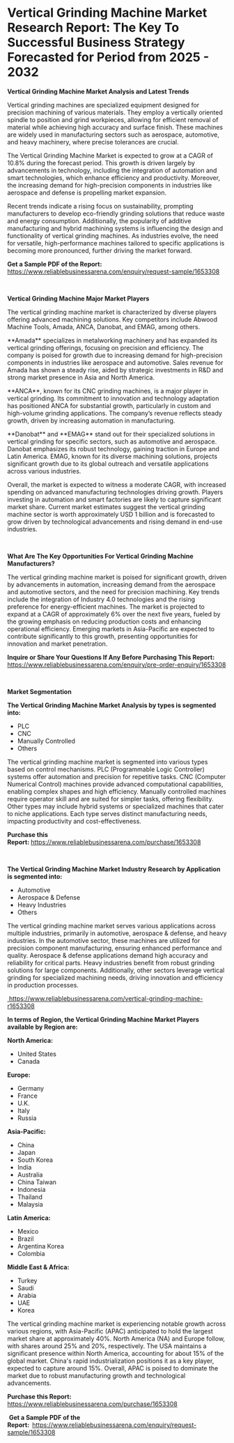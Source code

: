 <p><h1>Vertical Grinding Machine Market Research Report: The Key To Successful Business Strategy Forecasted for Period from 2025 - 2032</h1></p><p><strong>Vertical Grinding Machine Market Analysis and Latest Trends</strong></p>
<p><p>Vertical grinding machines are specialized equipment designed for precision machining of various materials. They employ a vertically oriented spindle to position and grind workpieces, allowing for efficient removal of material while achieving high accuracy and surface finish. These machines are widely used in manufacturing sectors such as aerospace, automotive, and heavy machinery, where precise tolerances are crucial.</p><p>The Vertical Grinding Machine Market is expected to grow at a CAGR of 10.8% during the forecast period. This growth is driven largely by advancements in technology, including the integration of automation and smart technologies, which enhance efficiency and productivity. Moreover, the increasing demand for high-precision components in industries like aerospace and defense is propelling market expansion.</p><p>Recent trends indicate a rising focus on sustainability, prompting manufacturers to develop eco-friendly grinding solutions that reduce waste and energy consumption. Additionally, the popularity of additive manufacturing and hybrid machining systems is influencing the design and functionality of vertical grinding machines. As industries evolve, the need for versatile, high-performance machines tailored to specific applications is becoming more pronounced, further driving the market forward.</p></p>
<p><strong>Get a Sample PDF of the Report:&nbsp;</strong> <a href="https://www.reliablebusinessarena.com/enquiry/request-sample/1653308?utm_campaign=3430&utm_medium=2&utm_source=Github&utm_content=ia&utm_term=16042025&utm_id=vertical-grinding-machine">https://www.reliablebusinessarena.com/enquiry/request-sample/1653308</a></p>
<p>&nbsp;</p>
<p><strong>Vertical Grinding Machine Major Market Players</strong></p>
<p><p>The vertical grinding machine market is characterized by diverse players offering advanced machining solutions. Key competitors include Abwood Machine Tools, Amada, ANCA, Danobat, and EMAG, among others. </p><p>**Amada** specializes in metalworking machinery and has expanded its vertical grinding offerings, focusing on precision and efficiency. The company is poised for growth due to increasing demand for high-precision components in industries like aerospace and automotive. Sales revenue for Amada has shown a steady rise, aided by strategic investments in R&D and strong market presence in Asia and North America.</p><p>**ANCA**, known for its CNC grinding machines, is a major player in vertical grinding. Its commitment to innovation and technology adaptation has positioned ANCA for substantial growth, particularly in custom and high-volume grinding applications. The company’s revenue reflects steady growth, driven by increasing automation in manufacturing.</p><p>**Danobat** and **EMAG** stand out for their specialized solutions in vertical grinding for specific sectors, such as automotive and aerospace. Danobat emphasizes its robust technology, gaining traction in Europe and Latin America. EMAG, known for its diverse machining solutions, projects significant growth due to its global outreach and versatile applications across various industries.</p><p>Overall, the market is expected to witness a moderate CAGR, with increased spending on advanced manufacturing technologies driving growth. Players investing in automation and smart factories are likely to capture significant market share. Current market estimates suggest the vertical grinding machine sector is worth approximately USD 1 billion and is forecasted to grow driven by technological advancements and rising demand in end-use industries.</p></p>
<p>&nbsp;</p>
<p><strong>What Are The Key Opportunities For Vertical Grinding Machine Manufacturers?</strong></p>
<p><p>The vertical grinding machine market is poised for significant growth, driven by advancements in automation, increasing demand from the aerospace and automotive sectors, and the need for precision machining. Key trends include the integration of Industry 4.0 technologies and the rising preference for energy-efficient machines. The market is projected to expand at a CAGR of approximately 6% over the next five years, fueled by the growing emphasis on reducing production costs and enhancing operational efficiency. Emerging markets in Asia-Pacific are expected to contribute significantly to this growth, presenting opportunities for innovation and market penetration.</p></p>
<p><strong>Inquire or Share Your Questions If Any Before Purchasing This Report:</strong> <a href="https://www.reliablebusinessarena.com/enquiry/pre-order-enquiry/1653308?utm_campaign=3430&utm_medium=2&utm_source=Github&utm_content=ia&utm_term=16042025&utm_id=vertical-grinding-machine">https://www.reliablebusinessarena.com/enquiry/pre-order-enquiry/1653308</a></p>
<p>&nbsp;</p>
<p><strong>Market Segmentation</strong></p>
<p><strong>The Vertical Grinding Machine Market Analysis by types is segmented into:</strong></p>
<p><ul><li>PLC</li><li>CNC</li><li>Manually Controlled</li><li>Others</li></ul></p>
<p><p>The vertical grinding machine market is segmented into various types based on control mechanisms. PLC (Programmable Logic Controller) systems offer automation and precision for repetitive tasks. CNC (Computer Numerical Control) machines provide advanced computational capabilities, enabling complex shapes and high efficiency. Manually controlled machines require operator skill and are suited for simpler tasks, offering flexibility. Other types may include hybrid systems or specialized machines that cater to niche applications. Each type serves distinct manufacturing needs, impacting productivity and cost-effectiveness.</p></p>
<p><strong>Purchase this Report:&nbsp;</strong><a href="https://www.reliablebusinessarena.com/purchase/1653308?utm_campaign=3430&utm_medium=2&utm_source=Github&utm_content=ia&utm_term=16042025&utm_id=vertical-grinding-machine">https://www.reliablebusinessarena.com/purchase/1653308</a></p>
<p>&nbsp;</p>
<p><strong>The Vertical Grinding Machine Market Industry Research by Application is segmented into:</strong></p>
<p><ul><li>Automotive</li><li>Aerospace & Defense</li><li>Heavy Industries</li><li>Others</li></ul></p>
<p><p>The vertical grinding machine market serves various applications across multiple industries, primarily in automotive, aerospace & defense, and heavy industries. In the automotive sector, these machines are utilized for precision component manufacturing, ensuring enhanced performance and quality. Aerospace & defense applications demand high accuracy and reliability for critical parts. Heavy industries benefit from robust grinding solutions for large components. Additionally, other sectors leverage vertical grinding for specialized machining needs, driving innovation and efficiency in production processes.</p></p>
<p><a href="https://www.reliablebusinessarena.com/vertical-grinding-machine-r1653308?utm_campaign=3430&utm_medium=2&utm_source=Github&utm_content=ia&utm_term=16042025&utm_id=vertical-grinding-machine">&nbsp;https://www.reliablebusinessarena.com/vertical-grinding-machine-r1653308</a></p>
<p><strong>In terms of Region, the Vertical Grinding Machine Market Players available by Region are:</strong></p>
<p>
    <p> <strong> North America: </strong>
        <ul>
            <li>United States</li>
            <li>Canada</li>
        </ul>
        </p> 
    <p> <strong> Europe: </strong>
        <ul>
            <li>Germany</li>
            <li>France</li>
            <li>U.K.</li>
            <li>Italy</li>
            <li>Russia</li>
        </ul>
        </p> 
    <p> <strong> Asia-Pacific: </strong>
        <ul>
            <li>China</li>
            <li>Japan</li>
            <li>South Korea</li>
            <li>India</li>
            <li>Australia</li>
            <li>China Taiwan</li>
            <li>Indonesia</li>
            <li>Thailand</li>
            <li>Malaysia</li>
        </ul>
        </p> 
    <p> <strong> Latin America: </strong>
        <ul>
            <li>Mexico</li>
            <li>Brazil</li>
            <li>Argentina Korea</li>
            <li>Colombia</li>
        </ul>
        </p> 
    <p> <strong> Middle East & Africa: </strong>
        <ul>
            <li>Turkey</li>
            <li>Saudi</li>
            <li>Arabia</li>
            <li>UAE</li>
            <li>Korea</li>
        </ul>
    </p>
    </p>
<p><p>The vertical grinding machine market is experiencing notable growth across various regions, with Asia-Pacific (APAC) anticipated to hold the largest market share at approximately 40%. North America (NA) and Europe follow, with shares around 25% and 20%, respectively. The USA maintains a significant presence within North America, accounting for about 15% of the global market. China's rapid industrialization positions it as a key player, expected to capture around 15%. Overall, APAC is poised to dominate the market due to robust manufacturing growth and technological advancements.</p></p>
<p><strong>Purchase this Report: </strong><a href="https://www.reliablebusinessarena.com/purchase/1653308?utm_campaign=3430&utm_medium=2&utm_source=Github&utm_content=ia&utm_term=16042025&utm_id=vertical-grinding-machine">https://www.reliablebusinessarena.com/purchase/1653308</a></p>
<p>&nbsp;<strong>Get a Sample PDF of the Report:&nbsp;&nbsp;</strong><a href="https://www.reliablebusinessarena.com/enquiry/request-sample/1653308?utm_campaign=3430&utm_medium=2&utm_source=Github&utm_content=ia&utm_term=16042025&utm_id=vertical-grinding-machine">https://www.reliablebusinessarena.com/enquiry/request-sample/1653308</a></p>
<p><strong></strong></p>
<p><p></p><p></p><p></p></p>